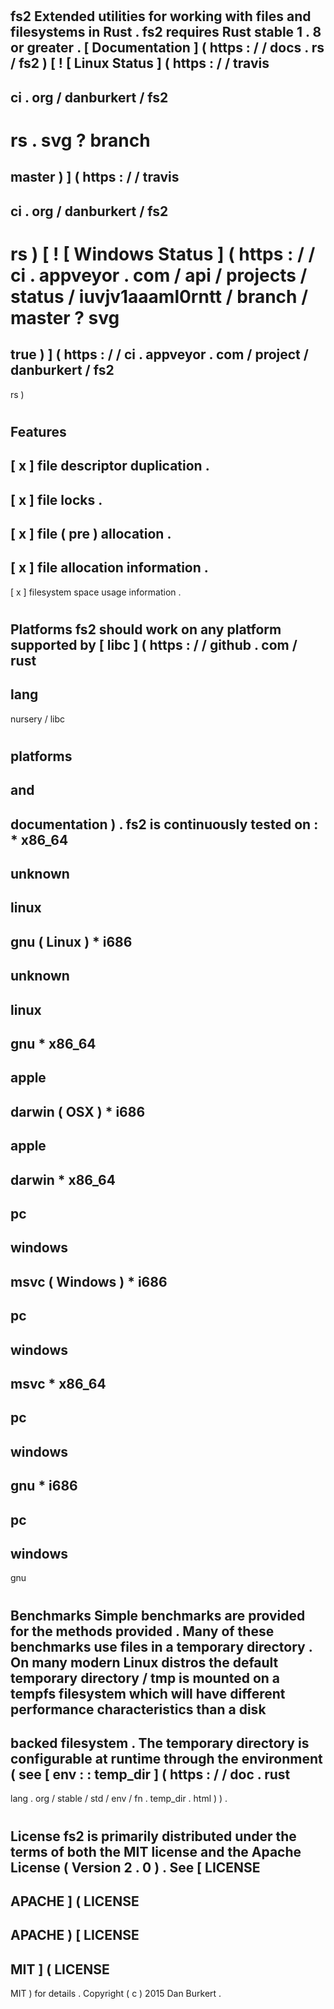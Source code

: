 #
fs2
Extended
utilities
for
working
with
files
and
filesystems
in
Rust
.
fs2
requires
Rust
stable
1
.
8
or
greater
.
[
Documentation
]
(
https
:
/
/
docs
.
rs
/
fs2
)
[
!
[
Linux
Status
]
(
https
:
/
/
travis
-
ci
.
org
/
danburkert
/
fs2
-
rs
.
svg
?
branch
=
master
)
]
(
https
:
/
/
travis
-
ci
.
org
/
danburkert
/
fs2
-
rs
)
[
!
[
Windows
Status
]
(
https
:
/
/
ci
.
appveyor
.
com
/
api
/
projects
/
status
/
iuvjv1aaaml0rntt
/
branch
/
master
?
svg
=
true
)
]
(
https
:
/
/
ci
.
appveyor
.
com
/
project
/
danburkert
/
fs2
-
rs
)
#
#
Features
-
[
x
]
file
descriptor
duplication
.
-
[
x
]
file
locks
.
-
[
x
]
file
(
pre
)
allocation
.
-
[
x
]
file
allocation
information
.
-
[
x
]
filesystem
space
usage
information
.
#
#
Platforms
fs2
should
work
on
any
platform
supported
by
[
libc
]
(
https
:
/
/
github
.
com
/
rust
-
lang
-
nursery
/
libc
#
platforms
-
and
-
documentation
)
.
fs2
is
continuously
tested
on
:
*
x86_64
-
unknown
-
linux
-
gnu
(
Linux
)
*
i686
-
unknown
-
linux
-
gnu
*
x86_64
-
apple
-
darwin
(
OSX
)
*
i686
-
apple
-
darwin
*
x86_64
-
pc
-
windows
-
msvc
(
Windows
)
*
i686
-
pc
-
windows
-
msvc
*
x86_64
-
pc
-
windows
-
gnu
*
i686
-
pc
-
windows
-
gnu
#
#
Benchmarks
Simple
benchmarks
are
provided
for
the
methods
provided
.
Many
of
these
benchmarks
use
files
in
a
temporary
directory
.
On
many
modern
Linux
distros
the
default
temporary
directory
/
tmp
is
mounted
on
a
tempfs
filesystem
which
will
have
different
performance
characteristics
than
a
disk
-
backed
filesystem
.
The
temporary
directory
is
configurable
at
runtime
through
the
environment
(
see
[
env
:
:
temp_dir
]
(
https
:
/
/
doc
.
rust
-
lang
.
org
/
stable
/
std
/
env
/
fn
.
temp_dir
.
html
)
)
.
#
#
License
fs2
is
primarily
distributed
under
the
terms
of
both
the
MIT
license
and
the
Apache
License
(
Version
2
.
0
)
.
See
[
LICENSE
-
APACHE
]
(
LICENSE
-
APACHE
)
[
LICENSE
-
MIT
]
(
LICENSE
-
MIT
)
for
details
.
Copyright
(
c
)
2015
Dan
Burkert
.
